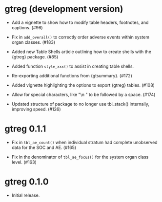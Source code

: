 # gtreg (development version)

* Add a vignette to show how to modify table headers, footnotes, and captions. (#96)

* Fix in `add_overall()` to correctly order adverse events within system organ classes. (#183)

* Added new Table Shells article outlining how to create shells with the {gtreg} package. (#85)

* Added function `style_xxx()` to assist in creating table shells.

* Re-exporting additional functions from {gtsummary}. (#172)

* Added vignette highlighting the options to export {gtreg} tables. (#108)

* Allow for special characters, like "\n " to be followed by a space. (#174)
 
* Updated structure of package to no longer use tbl_stack() internally, improving speed. (#126)

# gtreg 0.1.1

* Fix in `tbl_ae_count()` when individual stratum had complete unobserved data for the SOC and AE. (#165)

* Fix in the denominator of `tbl_ae_focus()` for the system organ class level. (#163)

# gtreg 0.1.0

* Initial release.
